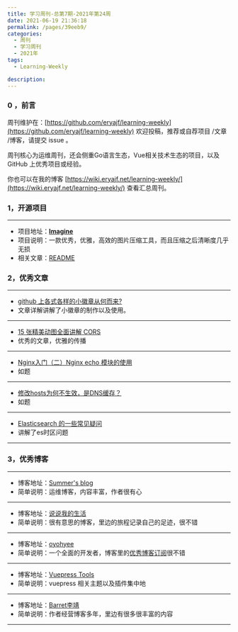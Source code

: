 ```yaml
---
title: 学习周刊-总第7期-2021年第24周
date: 2021-06-19 21:36:18
permalink: /pages/39eeb9/
categories:
  - 周刊
  - 学习周刊
  - 2021年
tags:
  - Learning-Weekly

description:
---
```


### 0 ，前言

周刊维护在：[https://github.com/eryajf/learning-weekly](https://github.com/eryajf/learning-weekly)  欢迎投稿，推荐或自荐项目 /文章 /博客，请提交 issue 。

周刊核心为运维周刊，还会侧重Go语言生态，Vue相关技术生态的项目，以及 GitHub 上优秀项目或经验。

你也可以在我的博客 [https://wiki.eryajf.net/learning-weekly/](https://wiki.eryajf.net/learning-weekly/) 查看汇总周刊。

### **1，开源项目**

------

- 项目地址：**[Imagine](https://github.com/meowtec/Imagine)**
- 项目说明：一款优秀，优雅，高效的图片压缩工具，而且压缩之后清晰度几乎无损
- 相关文章：[README](https://github.com/meowtec/Imagine/blob/master/README.md)

### **2，优秀文章**

------

-   [github 上各式各样的小徽章从何而来?](https://segmentfault.com/a/1190000019552597)
-   文章详解讲解了小徽章的制作以及使用。

----

- [15 张精美动图全面讲解 CORS](https://juejin.cn/post/6856556746706518024)
- 优秀的文章，优雅的传播

----

-  [Nginx入门（二）Nginx echo 模块的使用](https://www.jianshu.com/p/a636ca5fa8fa)
-  如题

----

- [修改hosts为何不生效，是DNS缓存？](https://www.cnblogs.com/hustskyking/p/hosts-modify.html)
- 如题

----

-  [Elasticsearch 的一些常见疑问](https://segmentfault.com/a/1190000015431596)
-  讲解了es时区问题

------

### **3，优秀博客**

------

- 博客地址：[Summer's blog](https://www.xswsym.online/)
- 简单说明：运维博客，内容丰富，作者很有心

----

- 博客地址：[说说我的生活](https://www.sanghangning.cn/)
- 简单说明：很有意思的博客，里边的旅程记录自己的足迹，很不错

----

- 博客地址：[oyohyee](https://www.oyohyee.com/)
- 简单说明：一个全面的开发者，博客里的[优秀博客订阅](https://www.oyohyee.com/friends)很不错

----

- 博客地址：[Vuepress Tools](https://z3by.github.io/vuepress-tools/)
- 简单说明：vuepress 相关主题以及插件集中地

----

- 博客地址：[Barret李靖](https://barretlee.com/entry/)
- 简单说明：作者经营博客多年，里边有很多很丰富的内容

------